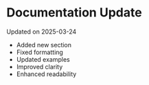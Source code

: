 # Documentation Update

Updated on 2025-03-24

- Added new section
- Fixed formatting
- Updated examples
- Improved clarity
- Enhanced readability